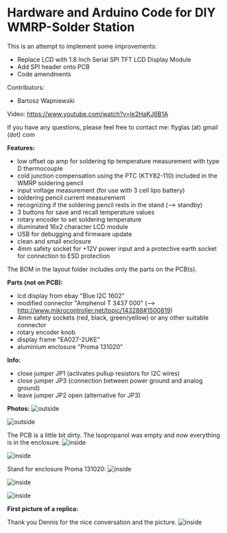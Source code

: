# Hardware and Arduino Code for DIY WMRP-Solder Station
This is an attempt to implement some improvements:

* Replace LCD with 1.8 Inch Serial SPI TFT LCD Display Module
* Add SPI header onto PCB
* Code amendments

Contributors:
- Bartosz Wapniewski



Video: https://www.youtube.com/watch?v=le2HaKJ6B1A

If you have any questions, please feel free to contact me: flyglas (at) gmail (dot) com


__Features:__
* low offset op amp for soldering tip temperature measurement with type D thermocouple
* cold junction compensation using the PTC (KTY82-110) included in the WMRP soldering pencil
* input voltage measurement (for use with 3 cell lipo battery)
* soldering pencil current measurement 
* recognizing if the soldering pencil rests in the stand (--> standby)
* 3 buttons for save and recall temperature values
* rotary encoder to set soldering temperature
* illuminated 16x2 character LCD module
* USB for debugging and firmware update
* clean and small enclosure
* 4mm safety socket for +12V power input and a protective earth socket for connection to ESD protection


The BOM in the layout folder includes only the parts on the PCB(s).

__Parts (not on PCB):__
* lcd display from ebay "Blue I2C 1602"
* modified connector "Amphenol T 3437 000" (--> http://www.mikrocontroller.net/topic/143288#1500819)
* 4mm safety sockets (red, black, green/yellow) or any other suitable connector
* rotary encoder knob
* display frame "EA027-2UKE"
* aluminium enclosure "Proma 131020"

__Info:__
* close jumper JP1 (activates pullup resistors for I2C wires)
* close jumper JP3 (connection between power ground and analog ground)
* leave jumper JP2 open (alternative for JP3)

__Photos:__
![outside](https://github.com/FlyGlas/WMRP/blob/master/pictures/IMG_20150507_002144.jpg "outside")

![outside](https://github.com/FlyGlas/WMRP/blob/master/pictures/IMG_20150412_134210.jpg "outside")

The PCB is a little bit dirty. The Isopropanol was empty and now everything is in the enclosure.
![inside](https://github.com/FlyGlas/WMRP/blob/master/pictures/IMG_20150411_152047.jpg "inside")

![inside](https://github.com/FlyGlas/WMRP/blob/master/pictures/IMG_20150411_152116.jpg "inside")

Stand for enclosure Proma 131020:
![inside](https://github.com/FlyGlas/WMRP/blob/master/stand/IMG_20150928_124547.jpg "inside")

![inside](https://github.com/FlyGlas/WMRP/blob/master/stand/IMG_20150928_125554.jpg "inside")

![inside](https://github.com/FlyGlas/WMRP/blob/master/stand/wmrp_stand_30deg.png "inside")

__First picture of a replica:__

Thank you Dennis for the nice conversation and the picture.
![inside](https://github.com/FlyGlas/WMRP/blob/master/pictures/diy_wmrp_dennis.jpg "inside")
